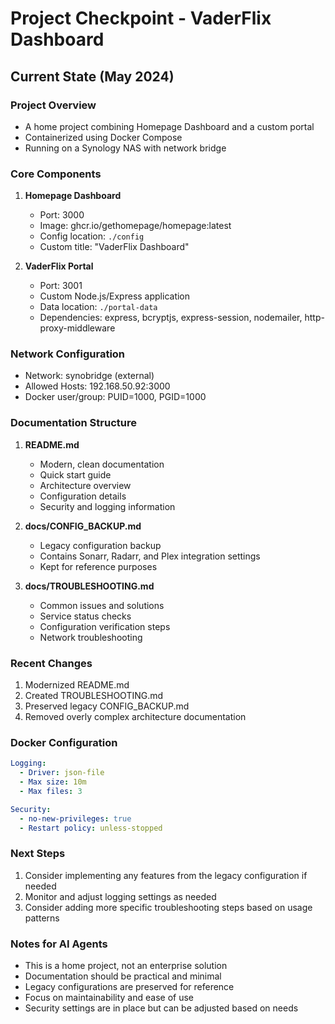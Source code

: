 # Project Checkpoint - VaderFlix Dashboard

## Current State (May 2024)

### Project Overview
- A home project combining Homepage Dashboard and a custom portal
- Containerized using Docker Compose
- Running on a Synology NAS with network bridge

### Core Components
1. **Homepage Dashboard**
   - Port: 3000
   - Image: ghcr.io/gethomepage/homepage:latest
   - Config location: `./config`
   - Custom title: "VaderFlix Dashboard"

2. **VaderFlix Portal**
   - Port: 3001
   - Custom Node.js/Express application
   - Data location: `./portal-data`
   - Dependencies: express, bcryptjs, express-session, nodemailer, http-proxy-middleware

### Network Configuration
- Network: synobridge (external)
- Allowed Hosts: 192.168.50.92:3000
- Docker user/group: PUID=1000, PGID=1000

### Documentation Structure
1. **README.md**
   - Modern, clean documentation
   - Quick start guide
   - Architecture overview
   - Configuration details
   - Security and logging information

2. **docs/CONFIG_BACKUP.md**
   - Legacy configuration backup
   - Contains Sonarr, Radarr, and Plex integration settings
   - Kept for reference purposes

3. **docs/TROUBLESHOOTING.md**
   - Common issues and solutions
   - Service status checks
   - Configuration verification steps
   - Network troubleshooting

### Recent Changes
1. Modernized README.md
2. Created TROUBLESHOOTING.md
3. Preserved legacy CONFIG_BACKUP.md
4. Removed overly complex architecture documentation

### Docker Configuration
```yaml
Logging:
  - Driver: json-file
  - Max size: 10m
  - Max files: 3

Security:
  - no-new-privileges: true
  - Restart policy: unless-stopped
```

### Next Steps
1. Consider implementing any features from the legacy configuration if needed
2. Monitor and adjust logging settings as needed
3. Consider adding more specific troubleshooting steps based on usage patterns

### Notes for AI Agents
- This is a home project, not an enterprise solution
- Documentation should be practical and minimal
- Legacy configurations are preserved for reference
- Focus on maintainability and ease of use
- Security settings are in place but can be adjusted based on needs 
